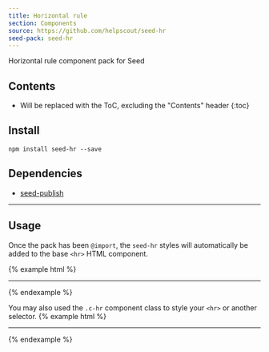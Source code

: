 ```yaml
---
title: Horizontal rule
section: Components
source: https://github.com/helpscout/seed-hr
seed-pack: seed-hr
---
```


Horizontal rule component pack for Seed

## Contents

* Will be replaced with the ToC, excluding the "Contents" header
{:toc}

## Install

```
npm install seed-hr --save
```


## Dependencies

* [seed-publish](/packs/seed-publish)



---


## Usage

Once the pack has been `@import`, the `seed-hr` styles will automatically be added to the base `<hr>` HTML component.

{% example html %}
<hr>
{% endexample %}

You may also used the `.c-hr` component class to style your `<hr>` or another selector.
{% example html %}
<hr class="c-hr">
<div class="c-hr"></div>
{% endexample %}
